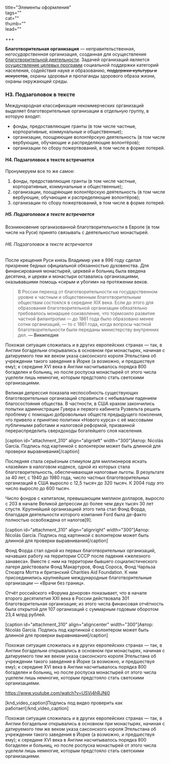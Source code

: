 title="Элементы оформления"  
tags=""  
cat=""  
thumb=""  
lead=""  

+++

<strong>Благотворительная организация</strong> — неправительственная, <em>негосударственная</em> организация, созданная для осуществления <a href="https://ru.wikipedia.org/wiki/Благотворительная_организация" target="_blank" rel="noopener">благотворительной деятельности</a>. Задачей организаций является <ins datetime="2017-09-11T07:54:16+00:00">осуществление целевых программ</ins> социальной поддержки категорий населения, содействия науке и образованию, <del datetime="2017-09-11T07:54:16+00:00">поддержки культуры и искусства</del>, охраны здоровья и пропаганды здорового образа жизни, охраны окружающей среды.

<h3>H3. Подзаголовок в текcте</h3>

Международная классификация некоммерческих организаций выделяет благотворительные организации в отдельную группу, в которую входят:

<ul>
    <li>фонды, предоставляющие гранты (в том числе частные, корпоративные, коммунальные и общественные);</li>
    <li>организации, поощряющие волонтёрскую деятельность (в том числе вербующие, обучающие и распределяющие волонтёров);</li>
    <li>организации по сбору пожертвований, в том числе в форме лотерей.</li>
</ul>

<h4>H4. Подзаголовок в текcте встречается</h4>

Пронумеруем все то же самое:

<ol>
    <li>фонды, предоставляющие гранты (в том числе частные, корпоративные, коммунальные и общественные);</li>
    <li>организации, поощряющие волонтёрскую деятельность (в том числе вербующие, обучающие и распределяющие волонтёров);</li>
    <li>организации по сбору пожертвований, в том числе в форме лотерей.</li>
</ol>

<h5>H5. Подзаголовок в текcте встречается</h5>

Возникновение организованной благотворительности в Европе (в том числе на Руси) принято связывать с деятельностью монастырей.

<h6>H6. Подзаголовок в текcте встречается</h6>

После крещения Руси князь Владимир уже в 996 году сделал призрение бедных официальной обязанностью духовенства. Для финансирования монастырей, церквей и больниц была введена десятина, и церкви и монастыри оставались организациями, оказывавшими помощь «сирым и убогим» на протяжении веков.

<blockquote>В России переход от благотворительности на государственном уровне к частным и общественным благотворительным обществам состоялся в середине XIX века. Если до этого для образования благотворительной организации обязательно требовалось монаршее соизволение, что тормозило развитие частной филантропии — до 1861 года было образовано менее сотни организаций, — то с 1861 года, когда вопросы частной благотворительности были переданы министерству внутренних дел.
<strong>— Википедия</strong></blockquote>

Похожая ситуация сложилась и в других европейских странах — так, в Англии богадельни открывались в основном при монастырях, начиная с датируемого тем же веком указа саксонского короля Этельстана об учреждении такого заведения в Йорке (а возможно, и предшествуя ему); к середине XVI века в Англии насчитывалось порядка 800 богаделен и больниц, но после роспуска монастырей от этого числа уцелели лишь немногие, которым предстояло стать светскими организациями.

Великая депрессия показала неспособность существующих благотворительных организаций справиться с небывалым падением благосостояния общества. В частности, в США крахом закончились попытки администрации Гувера и первого кабинета Рузвельта решить проблему с помощью добровольных обществ предыдущего поколения, что привело к принятию политики «Нового курса» с её массовыми публичными работами и налоговой реформой, призванной перераспределить сверхдоходы богатейшего слоя населения.

[caption id="attachment_310" align="alignleft" width="300"]<img class="wp-image-310 size-medium" src="https://upload.wikimedia.org/wikipedia/commons/0/06/Photographer.jpg" alt="" />Автор: Nicolás García. Подпись под картинкой с волонтером может быть длинной для проверки выравнивания[/caption]

Последняя стала серьёзным стимулом для миллионеров искать «лазейки» в налоговом кодексе, одной из которых стала благотворительность, обеспечивающая налоговые льготы. В результате за 40 лет, с 1940 до 1980 года, число частных благотворительных организаций в США выросло с 12,5 тысяч до 320 тысяч. К 2004 году это число выросло до 600 тысяч.

Число фондов с капиталом, превышающим миллион долларов, выросло с 203 в начале Великой депрессии до более чем двух тысяч 30 лет спустя. Крупнейшей организацией этого типа стал Фонд Форда, благодаря деятельности которого компания Ford была де-факто полностью освобождена от налогов[9].

[caption id="attachment_310" align="alignright" width="300"]<img class="wp-image-310 size-medium" src="https://upload.wikimedia.org/wikipedia/commons/0/06/Photographer.jpg" alt="" />Автор: Nicolás García. Подпись под картинкой с волонтером может быть длинной для проверки выравнивания[/caption]

Фонд Форда стал одной из первых благотворительных организаций, начавших работу на территории СССР после падения «железного занавеса». Вместе с ним на территории бывшего социалистического лагеря действовали Фонд Макартуров, Фонд Сороса, Фонд Чарльза Стюарта Мотта и британский Charities Aid Foundation. К ним присоединились крупнейшие международные благотворительные организации — «Врачи без границ».

Отчёт российского «Форума доноров» показывает, что в начале второго десятилетия XXI века в России действовала 301 благотворительная организация; из этого числа финансовая отчётность была открытой для 107 организаций с суммарным годовым оборотом 23,4 млрд рублей.

[caption id="attachment_310" align="aligncenter" width="300"]<img class="wp-image-310 size-medium" src="https://upload.wikimedia.org/wikipedia/commons/0/06/Photographer.jpg" alt="" />Автор: Nicolás García. Подпись под картинкой с волонтером может быть длинной для проверки выравнивания[/caption]

Похожая ситуация сложилась и в других европейских странах — так, в Англии богадельни открывались в основном при монастырях, начиная с датируемого тем же веком указа саксонского короля Этельстана об учреждении такого заведения в Йорке (а возможно, и предшествуя ему); к середине XVI века в Англии насчитывалось порядка 800 богаделен и больниц, но после роспуска монастырей от этого числа уцелели лишь немногие, которым предстояло стать светскими организациями.

https://www.youtube.com/watch?v=USVj4hRJNj0

[knd_video_caption]Подпись под видео проверить как работает[/knd_video_caption]

Похожая ситуация сложилась и в других европейских странах — так, в Англии богадельни открывались в основном при монастырях, начиная с датируемого тем же веком указа саксонского короля Этельстана об учреждении такого заведения в Йорке (а возможно, и предшествуя ему); к середине XVI века в Англии насчитывалось порядка 800 богаделен и больниц, но после роспуска монастырей от этого числа уцелели лишь немногие, которым предстояло стать светскими организациями.